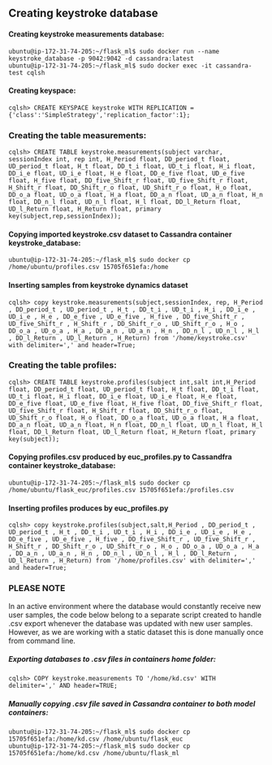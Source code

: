 ## Creating keystroke database


#### Creating keystroke measurements database:

````
ubuntu@ip-172-31-74-205:~/flask_ml$ sudo docker run --name keystroke_database -p 9042:9042 -d cassandra:latest
ubuntu@ip-172-31-74-205:~/flask_ml$ sudo docker exec -it cassandra-test cqlsh
````

#### Creating keyspace:

````
cqlsh> CREATE KEYSPACE keystroke WITH REPLICATION = {'class':'SimpleStrategy','replication_factor':1};
````



### Creating the table measurements:

````
cqlsh> CREATE TABLE keystroke.measurements(subject varchar, sessionIndex int, rep int, H_Period float, DD_period_t float, UD_period_t float, H_t float, DD_t_i float, UD_t_i float, H_i float, DD_i_e float, UD_i_e float, H_e float, DD_e_five float, UD_e_five float, H_five float, DD_five_Shift_r float, UD_five_Shift_r float, H_Shift_r float, DD_Shift_r_o float, UD_Shift_r_o float, H_o float, DD_o_a float, UD_o_a float, H_a float, DD_a_n float, UD_a_n float, H_n float, DD_n_l float, UD_n_l float, H_l float, DD_l_Return float, UD_l_Return float, H_Return float, primary key(subject,rep,sessionIndex));
````

#### Copying imported keystroke.csv dataset to Cassandra container keystroke_database:


````
ubuntu@ip-172-31-74-205:~/flask_ml$ sudo docker cp /home/ubuntu/profiles.csv 15705f651efa:/home
````

#### Inserting samples from keystroke dynamics dataset

````
cqlsh> copy keystroke.measurements(subject,sessionIndex, rep, H_Period , DD_period_t , UD_period_t , H_t , DD_t_i , UD_t_i , H_i , DD_i_e , UD_i_e , H_e , DD_e_five , UD_e_five , H_five , DD_five_Shift_r , UD_five_Shift_r , H_Shift_r , DD_Shift_r_o , UD_Shift_r_o , H_o , DD_o_a , UD_o_a , H_a , DD_a_n , UD_a_n , H_n , DD_n_l , UD_n_l , H_l , DD_l_Return , UD_l_Return , H_Return) from '/home/keystroke.csv' with delimiter=',' and header=True;
````



### Creating the table profiles:

````
cqlsh> CREATE TABLE keystroke.profiles(subject int,salt int,H_Period float, DD_period_t float, UD_period_t float, H_t float, DD_t_i float, UD_t_i float, H_i float, DD_i_e float, UD_i_e float, H_e float, DD_e_five float, UD_e_five float, H_five float, DD_five_Shift_r float, UD_five_Shift_r float, H_Shift_r float, DD_Shift_r_o float, UD_Shift_r_o float, H_o float, DD_o_a float, UD_o_a float, H_a float, DD_a_n float, UD_a_n float, H_n float, DD_n_l float, UD_n_l float, H_l float, DD_l_Return float, UD_l_Return float, H_Return float, primary key(subject));
````

#### Copying profiles.csv produced by euc_profiles.py to Cassandfra container keystroke_database:


````
ubuntu@ip-172-31-74-205:~/flask_ml$ sudo docker cp /home/ubuntu/flask_euc/profiles.csv 15705f651efa:/profiles.csv
````

#### Inserting profiles produces by euc_profiles.py

````
cqlsh> copy keystroke.profiles(subject,salt,H_Period , DD_period_t , UD_period_t , H_t , DD_t_i , UD_t_i , H_i , DD_i_e , UD_i_e , H_e , DD_e_five , UD_e_five , H_five , DD_five_Shift_r , UD_five_Shift_r , H_Shift_r , DD_Shift_r_o , UD_Shift_r_o , H_o , DD_o_a , UD_o_a , H_a , DD_a_n , UD_a_n , H_n , DD_n_l , UD_n_l , H_l , DD_l_Return , UD_l_Return , H_Return) from '/home/profiles.csv' with delimiter=',' and header=True;
````



### PLEASE NOTE
In an active environment where the database would constantly receive new user samples, the code below belong to a separate script created to handle .csv export whenever the database was updated with new user samples. However, as we are working with a static dataset this is done manually once from command line.

##### Exporting databases to .csv files in containers home folder:

````
cqlsh> COPY keystroke.measurements TO '/home/kd.csv' WITH delimiter=',' AND header=TRUE;

````

##### Manually copying .csv file saved in Cassandra container to both model containers:

````
ubuntu@ip-172-31-74-205:~/flask_ml$ sudo docker cp 15705f651efa:/home/kd.csv /home/ubuntu/flask_euc
ubuntu@ip-172-31-74-205:~/flask_ml$ sudo docker cp 15705f651efa:/home/kd.csv /home/ubuntu/flask_ml
````
